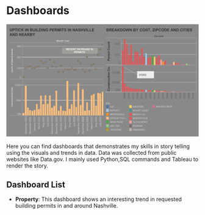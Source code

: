 # Dashboards

![Nashville Building Permits](https://github.com/joy-ald/Dashboards/blob/main/Property/Nashville%20Building%20Permits.png)

Here you can find dashboards that demonstrates my skills in story telling using the visuals and trends in data. Data was collected from public websites like Data.gov.
I mainly used Python,SQL commands and Tableau to render the story.

## Dashboard List

- __Property__: This dashboard shows an interesting trend in requested building permits in and around Nashville.

